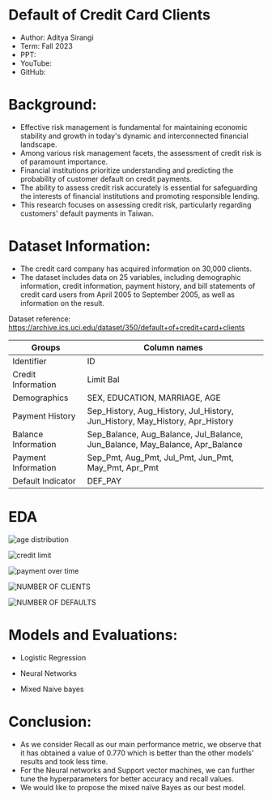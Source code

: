 # ﻿Default of Credit Card Clients

- Author: Aditya Sirangi
- Term: Fall 2023
- PPT:
- YouTube:
- GitHub:

# Background:

- Effective risk management is fundamental for maintaining economic stability and growth in today's dynamic and interconnected financial landscape.
- Among various risk management facets, the assessment of credit risk is of paramount importance.
- Financial institutions prioritize understanding and predicting the probability of customer default on credit payments.
- The ability to assess credit risk accurately is essential for safeguarding the interests of financial institutions and promoting responsible lending.
- This research focuses on assessing credit risk, particularly regarding customers' default payments in Taiwan.

# Dataset Information:

- The credit card company has acquired information on 30,000 clients.
- The dataset includes data on 25 variables, including demographic information, credit information, payment history, and bill statements of credit card users from April 2005 to September 2005, as well as information on the result.

Dataset reference: https://archive.ics.uci.edu/dataset/350/default+of+credit+card+clients

|Groups|Column names|
| - | - |
|Identifier|ID|
|Credit Information|Limit Bal|
|Demographics|SEX, EDUCATION, MARRIAGE, AGE|
|Payment History|Sep\_History, Aug\_History, Jul\_History, Jun\_History, May\_History, Apr\_History|
|Balance Information|Sep\_Balance, Aug\_Balance, Jul\_Balance, Jun\_Balance, May\_Balance, Apr\_Balance|
|Payment Information|Sep\_Pmt, Aug\_Pmt, Jul\_Pmt, Jun\_Pmt, May\_Pmt, Apr\_Pmt|
|Default Indicator|DEF\_PAY|


# EDA


![age distribution](https://github.com/DATA-606-2023-FALL-MONDAY/Sirangi_Aditya/assets/144384906/f669cc42-951a-4e0d-b95a-890fb7b50bef)




![credit limit](https://github.com/DATA-606-2023-FALL-MONDAY/Sirangi_Aditya/assets/144384906/9fc88783-0365-4735-954c-746fcd84c112)




![payment over time](https://github.com/DATA-606-2023-FALL-MONDAY/Sirangi_Aditya/assets/144384906/33a0bbb1-4b62-4d71-9e3b-2c541ad2c62e)




![NUMBER OF CLIENTS](https://github.com/DATA-606-2023-FALL-MONDAY/Sirangi_Aditya/assets/144384906/c7983914-8140-4a47-853b-fd40fa24eb7e)




![NUMBER OF DEFAULTS](https://github.com/DATA-606-2023-FALL-MONDAY/Sirangi_Aditya/assets/144384906/b41a92f3-6470-4146-8374-279f70f43b67)





# Models and Evaluations:

- Logistic Regression








- Neural Networks










- Mixed Naive bayes

# Conclusion:

- As we consider Recall as our main performance metric, we observe that it has obtained a value of 0.770 which is better than the other models' results and took less time.
- For the Neural networks and Support vector machines, we can further tune the hyperparameters for better accuracy and recall values.
- We would like to propose the mixed naïve Bayes as our best model.


